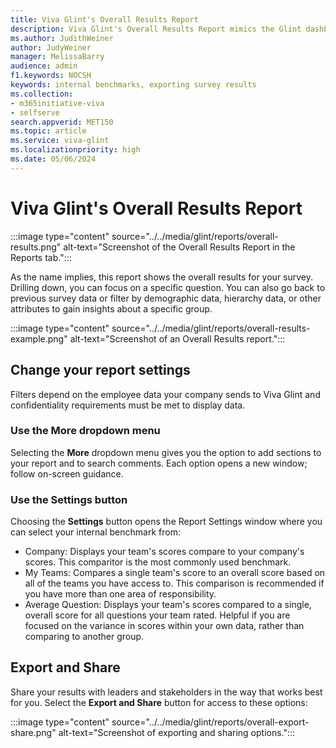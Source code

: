 ```yaml
---
title: Viva Glint's Overall Results Report
description: Viva Glint's Overall Results Report mimics the Glint dashboard but allows data filtering and reviewing of more demographics.
ms.author: JudithWeiner
author: JudyWeiner
manager: MelissaBarry
audience: admin
f1.keywords: NOCSH
keywords: internal benchmarks, exporting survey results
ms.collection:  
- m365initiative-viva
- selfserve 
search.appverid: MET150 
ms.topic: article
ms.service: viva-glint
ms.localizationpriority: high
ms.date: 05/06/2024
---
```


# Viva Glint's Overall Results Report

:::image type="content" source="../../media/glint/reports/overall-results.png" alt-text="Screenshot of the Overall Results Report in the Reports tab.":::

As the name implies, this report shows the overall results for your survey. Drilling down, you can focus on a specific question. You can also go back to previous survey data or filter by demographic data, hierarchy data, or other attributes to gain insights about a specific group.

:::image type="content" source="../../media/glint/reports/overall-results-example.png" alt-text="Screenshot of an Overall Results report.":::

## Change your report settings

Filters depend on the employee data your company sends to Viva Glint and confidentiality requirements must be met to display data. 

### Use the More dropdown menu

Selecting the **More** dropdown menu gives you the option to add sections to your report and to search comments. Each option opens a new window; follow on-screen guidance.

### Use the Settings button

Choosing the **Settings** button opens the Report Settings window where you can select your internal benchmark from:

 - Company: Displays your team's scores compare to your company's scores. This comparitor is the most commonly used benchmark.
 - My Teams: Compares a single team's score to an overall score based on all of the teams you have access to. This comparison is recommended if you have more than one area of responsibility.
 - Average Question: Displays your team's scores compared to a single, overall score for all questions your team rated. Helpful if you are focused on the variance in scores within your own data, rather than comparing to another group. 

## Export and Share

Share your results with leaders and stakeholders in the way that works best for you. Select the **Export and Share** button for access to these options:

:::image type="content" source="../../media/glint/reports/overall-export-share.png" alt-text="Screenshot of exporting and sharing options.":::
